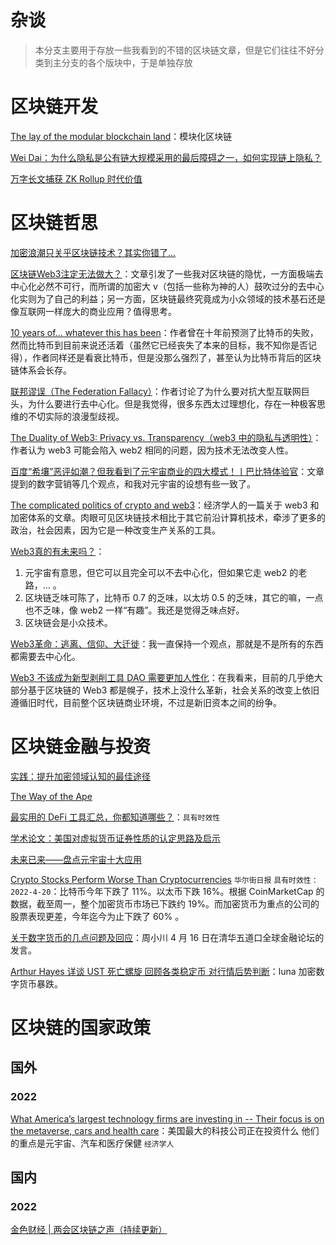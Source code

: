 # 杂谈

> 本分支主要用于存放一些我看到的不错的区块链文章，但是它们往往不好分类到主分支的各个版块中，于是单独存放

# 区块链开发

[The lay of the modular blockchain land](https://polynya.medium.com/the-lay-of-the-modular-blockchain-land-d937f7df4884)：模块化区块链

[Wei Dai：为什么隐私是公有链大规模采用的最后障碍之一，如何实现链上隐私？](https://www.8btc.com/article/6730030)

[万字长文捕获 ZK Rollup 时代价值](https://www.8btc.com/article/6748184)

# 区块链哲思

[加密浪潮只关乎区块链技术？其实你错了...](https://zhuanlan.zhihu.com/p/448128885)

[区块链Web3注定无法做大？](https://zhuanlan.zhihu.com/p/466822022)：文章引发了一些我对区块链的隐忧，一方面极端去中心化必然不可行，而所谓的加密大 v（包括一些称为神的人）鼓吹过分的去中心化实则为了自己的利益；另一方面，区块链最终究竟成为小众领域的技术基石还是像互联网一样庞大的商业应用？值得思考。

[10 years of... whatever this has been](https://apenwarr.ca/log/20211117)：作者曾在十年前预测了比特币的失败，然而比特币到目前来说还活着（虽然它已经丧失了本来的目标，我不知你是否记得），作者同样还是看衰比特币，但是没那么强烈了，甚至认为比特币背后的区块链体系会长存。

[联邦谬误（The Federation Fallacy）](https://rosenzweig.io/blog/the-federation-fallacy.html)：作者讨论了为什么要对抗大型互联网巨头，为什么要进行去中心化。但是我觉得，很多东西太过理想化，存在一种极客思维的不切实际的浪漫型歧视。

[The Duality of Web3: Privacy vs. Transparency（web3 中的隐私与透明性）](https://coinsights.substack.com/p/the-duality-of-web3?s=r)：作者认为 web3 可能会陷入 web2 相同的问题，因为技术无法改变人性。

[百度“希壤”恶评如潮？但我看到了元宇宙商业的四大模式！丨巴比特体验官](https://www.8btc.com/article/6741260)：文章提到的数字营销等几个观点，和我对元宇宙的设想有些一致了。

[The complicated politics of crypto and web3](https://www.economist.com/finance-and-economics/2022/04/16/the-complicated-politics-of-crypto-and-web3)：经济学人的一篇关于 web3 和加密体系的文章。肉眼可见区块链技术相比于其它前沿计算机技术，牵涉了更多的政治，社会因素，因为它是一种改变生产关系的工具。

[Web3真的有未来吗？](https://36kr.com/p/1713280462566660)：

1. 元宇宙有意思，但它可以且完全可以不去中心化，但如果它走 web2 的老路，... 。
2. 区块链乏味可陈了，比特币 0.7 的乏味，以太坊 0.5 的乏味，其它的嘛，一点也不乏味，像 web2 一样“有趣”。我还是觉得乏味点好。
3. 区块链会是小众技术。

[Web3革命：逃离、信仰、大迁徙](https://zhuanlan.zhihu.com/p/506058967)：我一直保持一个观点，那就是不是所有的东西都需要去中心化。

[Web3 不该成为新型剥削工具 DAO 需要更加人性化](https://www.jinse.com/blockchain/1449818.html)：在我看来，目前的几乎绝大部分基于区块链的 Web3 都是幌子，技术上没什么革新，社会关系的改变上依旧遵循旧时代，目前整个区块链商业环境，不过是新旧资本之间的纷争。

# 区块链金融与投资

[实践：提升加密领域认知的最佳途径](https://mp.weixin.qq.com/s/B6vfD7S5s1L3MecO08XgOg)

[The Way of the Ape](https://nosleep.substack.com/p/the-way-of-the-ape)

[最实用的 DeFi 工具汇总，你都知道哪些？](https://mp.weixin.qq.com/s/_IDil6VANrAa4BVR3AD3cA)：```具有时效性```

[学术论文：美国对虚拟货币证券性质的认定思路及启示](https://mp.weixin.qq.com/s/wUbyI8hVBt5kGBnJ4VLjwQ)

[未来已来——盘点元宇宙十大应用](https://www.8btc.com/article/6736554)

[Crypto Stocks Perform Worse Than Cryptocurrencies](https://www.wsj.com/articles/crypto-stocks-perform-worse-than-cryptocurrencies-11650338283?mod=hp_lead_pos6) ```华尔街日报```  ```具有时效性：2022-4-20```：比特币今年下跌了 11%。以太币下跌 16%。根据 CoinMarketCap 的数据，截至周一，整个加密货币市场已下跌约 19%。而加密货币为重点的公司的股票表现更差，今年迄今为止下跌了 60% 。

[关于数字货币的几点问题及回应](https://www.8btc.com/article/6743842)：周小川 4 月 16 日在清华五道口全球金融论坛的发言。

[Arthur Hayes 详谈 UST 死亡螺旋 回顾各类稳定币 对行情后势判断](https://mp.weixin.qq.com/s/wVb16WBh4lz9lqlCvvQdxQ)：luna 加密数字货币暴跌。

# 区块链的国家政策

## 国外

### 2022

 [What America’s largest technology firms are investing in -- Their focus is on the metaverse, cars and health care](https://www.economist.com/briefing/2022/01/22/what-americas-largest-technology-firms-are-investing-in)：美国最大的科技公司正在投资什么 他们的重点是元宇宙、汽车和医疗保健 ```经济学人```

## 国内

### 2022

[金色财经 | 两会区块链之声（持续更新）](https://www.jinse.com/blockchain/1181897.html)





